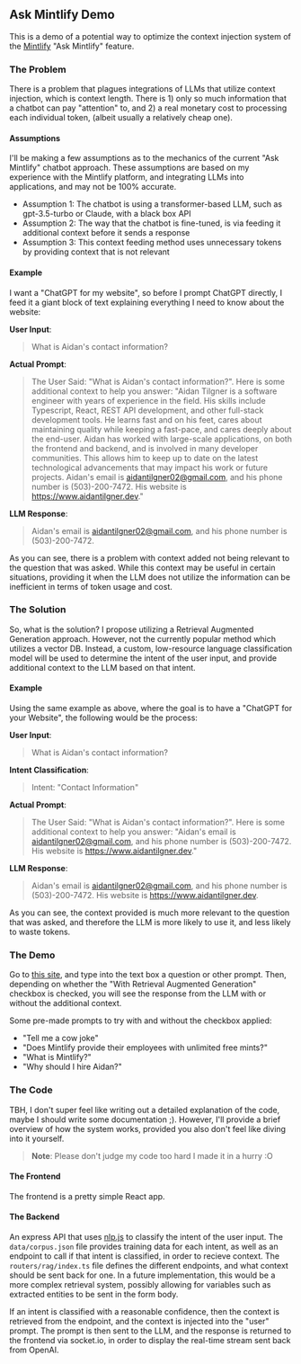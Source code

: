 ## Ask Mintlify Demo

This is a demo of a potential way to optimize the context injection system of the [Mintlify](https://mintlify.com/docs) "Ask Mintlify" feature.

### The Problem

There is a problem that plagues integrations of LLMs that utilize context injection, which is context length. There is 1) only so much information that a chatbot can pay "attention" to, and 2) a real monetary cost to processing each individual token, (albeit usually a relatively cheap one).

#### Assumptions

I'll be making a few assumptions as to the mechanics of the current "Ask Mintlify" chatbot approach. These assumptions are based on my experience with the Mintlify platform, and integrating LLMs into applications, and may not be 100% accurate.

- Assumption 1: The chatbot is using a transformer-based LLM, such as gpt-3.5-turbo or Claude, with a black box API
- Assumption 2: The way that the chatbot is fine-tuned, is via feeding it additional context before it sends a response
- Assumption 3: This context feeding method uses unnecessary tokens by providing context that is not relevant

#### Example

I want a "ChatGPT for my website", so before I prompt ChatGPT directly, I feed it a giant block of text explaining everything I need to know about the website:

**User Input**:

> What is Aidan's contact information?

**Actual Prompt**:

> The User Said: "What is Aidan's contact information?". Here is some additional context to help you answer: "Aidan Tilgner is a software engineer with years of experience in the field. His skills include Typescript, React, REST API development, and other full-stack development tools. He learns fast and on his feet, cares about maintaining quality while keeping a fast-pace, and cares deeply about the end-user. Aidan has worked with large-scale applications, on both the frontend and backend, and is involved in many developer communities. This allows him to keep up to date on the latest technological advancements that may impact his work or future projects. Aidan's email is aidantilgner02@gmail.com, and his phone number is (503)-200-7472. His website is https://www.aidantilgner.dev."

**LLM Response**:

> Aidan's email is aidantilgner02@gmail.com, and his phone number is (503)-200-7472.

As you can see, there is a problem with context added not being relevant to the question that was asked. While this context may be useful in certain situations, providing it when the LLM does not utilize the information can be inefficient in terms of token usage and cost.

### The Solution

So, what is the solution? I propose utilizing a Retrieval Augmented Generation approach. However, not the currently popular method which utilizes a vector DB. Instead, a custom, low-resource language classification model will be used to determine the intent of the user input, and provide additional context to the LLM based on that intent.

#### Example

Using the same example as above, where the goal is to have a "ChatGPT for your Website", the following would be the process:

**User Input**:

> What is Aidan's contact information?

**Intent Classification**:

> Intent: "Contact Information"

**Actual Prompt**:

> The User Said: "What is Aidan's contact information?". Here is some additional context to help you answer: "Aidan's email is aidantilgner02@gmail.com, and his phone number is (503)-200-7472. His website is https://www.aidantilgner.dev."

**LLM Response**:

> Aidan's email is aidantilgner02@gmail.com, and his phone number is (503)-200-7472. His website is https://www.aidantilgner.dev.

As you can see, the context provided is much more relevant to the question that was asked, and therefore the LLM is more likely to use it, and less likely to waste tokens.

### The Demo

Go to [this site](https://ask-mintlify-demo.aidantilgner.dev/), and type into the text box a question or other prompt. Then, depending on whether the "With Retrieval Augmented Generation" checkbox is checked, you will see the response from the LLM with or without the additional context.

Some pre-made prompts to try with and without the checkbox applied:

- "Tell me a cow joke"
- "Does Mintlify provide their employees with unlimited free mints?"
- "What is Mintlify?"
- "Why should I hire Aidan?"

### The Code

TBH, I don't super feel like writing out a detailed explanation of the code, maybe I should write some documentation ;). However, I'll provide a brief overview of how the system works, provided you also don't feel like diving into it yourself.

> **Note**: Please don't judge my code too hard I made it in a hurry :O

#### The Frontend

The frontend is a pretty simple React app.

#### The Backend

An express API that uses [nlp.js](https://github.com/axa-group/nlp.js) to classify the intent of the user input. The `data/corpus.json` file provides training data for each intent, as well as an endpoint to call if that intent is classified, in order to recieve context. The `routers/rag/index.ts` file defines the different endpoints, and what context should be sent back for one. In a future implementation, this would be a more complex retrieval system, possibly allowing for variables such as extracted entities to be sent in the form body.

If an intent is classified with a reasonable confidence, then the context is retrieved from the endpoint, and the context is injected into the "user" prompt. The prompt is then sent to the LLM, and the response is returned to the frontend via socket.io, in order to display the real-time stream sent back from OpenAI.
